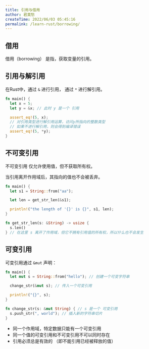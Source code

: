 ```yaml
---
title: 引用与借用
author: 君莫愁
createTime: 2022/06/03 05:45:16
permalink: /learn-rust/borrowing/
---
```


## 借用

借用（borrowing） 是指，获取变量的引用。

## 引用与解引用

在Rust中，通过 `&` 进行引用， 通过 `*` 进行解引用。

```rust
fn main() {
  let x = 5;
  let y = &x; // 此时 y 是一个 引用

  assert_eq!(5, x);
  // 对引用类型进行解引用运算，访问y所指向的整数类型
  // 如果不进行解引用，则会得到编译错误
  assert_eq!(5, *y); 
}
```

## 不可变引用

不可变引用 仅允许使用值，但不获取所有权。

当引用离开作用域后，其指向的值也不会被丢弃。

```rust
fn main() {
  let s1 = String::from("aa");

  let len = get_str_len(&s1);

  println!("the length of '{}' is {}", s1, len);
}

fn get_str_len(s: &String) -> usize {
  s.len()
} // 在这里 s 离开了作用域，但它不拥有引用值的所有权，所以什么也不会发生
```

## 可变引用

可变引用通过 `&mut` 声明：

```rust
fn main() {
  let mut s = String::from("hello"); // 创建一个可变字符串

  change_str(&mut s); // 传入一个可变引用

  println!("{}", s);
}

fn change_str(s: &mut String) { // s 是一个 可变引用
  s.push_str(", world"); // 插入新的字符串切片
}
```

- 同一个作用域，特定数据只能有一个可变引用
- 同一个值的可变引用和不可变引用不可以同时存在
- 引用必须总是有效的 （即不能引用已经被释放的值）
